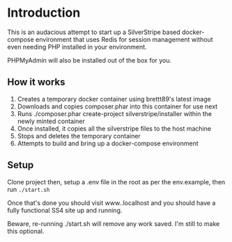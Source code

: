 # Introduction
This is an audacious attempt to start up a SilverStripe based docker-compose environment that uses Redis for session management without even needing PHP installed in your environment. 

PHPMyAdmin will also be installed out of the box for you.

## How it works
1. Creates a temporary docker container using brettt89's latest image
2. Downloads and copies composer.phar into this container for use next
3. Runs ./composer.phar create-project silverstripe/installer within the newly minted container
4. Once installed, it copies all the silverstripe files to the host machine
5. Stops and deletes the temporary container
6. Attempts to build and bring up a docker-compose environment

## Setup
Clone project then, 
setup a .env file in the root as per the env.example, 
then run `./start.sh`

Once that's done you should visit www.<your-domain>.localhost and you should have a fully functional SS4 site up and running.

Beware, re-running ./start.sh will remove any work saved. I'm still to make this optional.